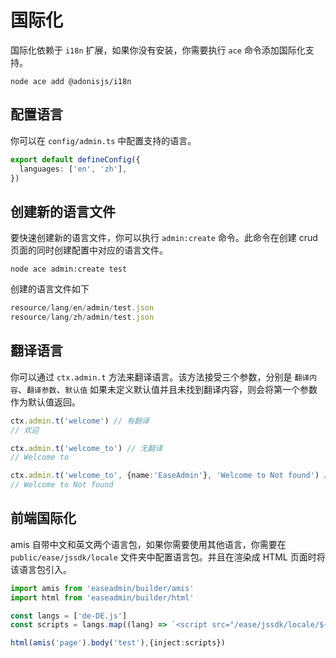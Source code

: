 # 国际化

国际化依赖于 `i18n` 扩展，如果你没有安装，你需要执行 `ace` 命令添加国际化支持。

```shell
node ace add @adonisjs/i18n
```

## 配置语言

你可以在 `config/admin.ts` 中配置支持的语言。

```typescript
export default defineConfig({
  languages: ['en', 'zh'],
})
```

## 创建新的语言文件

要快速创建新的语言文件，你可以执行 `admin:create` 命令。此命令在创建 crud 页面的同时创建配置中对应的语言文件。

```shell
node ace admin:create test
```

创建的语言文件如下

```typescript
resource/lang/en/admin/test.json
resource/lang/zh/admin/test.json
```

## 翻译语言

你可以通过 `ctx.admin.t` 方法来翻译语言。该方法接受三个参数，分别是 `翻译内容`、`翻译参数`、`默认值` 如果未定义默认值并且未找到翻译内容，则会将第一个参数作为默认值返回。

```typescript
ctx.admin.t('welcome') // 有翻译
// 欢迎

ctx.admin.t('welcome_to') // 无翻译
// Welcome to

ctx.admin.t('welcome_to', {name:'EaseAdmin'}, 'Welcome to Not found') // 无翻译
// Welcome to Not found
```

## 前端国际化

amis 自带中文和英文两个语言包，如果你需要使用其他语言，你需要在 `public/ease/jssdk/locale` 文件夹中配置语言包。并且在渲染成 HTML 页面时将该语言包引入。

```typescript
import amis from 'easeadmin/builder/amis'
import html from 'easeadmin/builder/html'

const langs = ['de-DE.js']
const scripts = langs.map((lang) => `<script src="/ease/jssdk/locale/${lang}"></script>`).join('\n')

html(amis('page').body('test'),{inject:scripts})
```